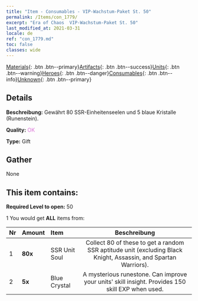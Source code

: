 ```yaml
---
title: "Item - Consumables - VIP-Wachstum-Paket St. 50"
permalink: /Items/con_1779/
excerpt: "Era of Chaos  VIP-Wachstum-Paket St. 50"
last_modified_at: 2021-03-31
locale: de
ref: "con_1779.md"
toc: false
classes: wide
---
```

 [Materials](/de/Items/){: .btn .btn--primary}[Artifacts](/de/Items/Artifacts/){: .btn .btn--success}[Units](/de/Items/Units/){: .btn .btn--warning}[Heroes](/de/Items/Heroes/){: .btn .btn--danger}[Consumables](/de/Items/Consumables/){: .btn .btn--info}[Unknown](/de/Items/Unknown/){: .btn .btn--primary}

## Details
 **Beschreibung:** Gewährt 80 SSR-Einheitenseelen und 5 blaue Kristalle (Runenstein).

 **Quality:** <span style="color: #DA70D6">OK</span>

 **Type:** Gift

## Gather

  None

## This item contains:

 **Required Level to open:** 50

 1 You would get **ALL** items  from:

  | Nr | Amount |     Item    | Beschreibung |
  |:---|:-------|:------------|:-----------:|
  | 1 |  **80x** | SSR Unit Soul | Collect 80 of these to get a random SSR aptitude unit (excluding Black Knight, Assassin, and Spartan Warriors).  | 
  | 2 |  **5x** | Blue Crystal | A mysterious runestone. Can improve your units' skill insight. Provides 150 skill EXP when used.  | 
